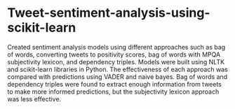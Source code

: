 # Tweet-sentiment-analysis-using-scikit-learn
Created sentiment analysis models using different approaches such as bag of words, converting tweets to positivity scores, bag of words with MPQA subjectivity lexicon, and dependency triples. Models were built using NLTK and scikit-learn libraries in Python. The effectiveness of each approach was compared with predictions using VADER and naive bayes. Bag of words and dependency triples were found to extract enough information from tweets to make more informed predictions, but the subjectivity lexicon approach was less effective.
